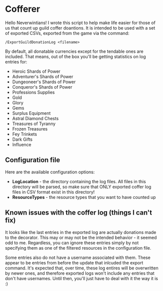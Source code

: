 # Cofferer

Hello Neverwintians!
I wrote this script to help make life easier for those of us that count up guild coffer doantions.
It is intended to be used with a set of exported CSVs, exported from the game via the command:

```
/ExportGuildDonationLog <filename>
```

By default, all donatable currencies except for the tendable ones are included.
That means, out of the box you'll be getting statistics on log entries for:

- Heroic Shards of Power
- Adventurer's Shards of Power
- Dungeoneer's Shards of Power
- Conqueror's Shards of Power
- Professions Supplies
- Gold
- Glory
- Gems
- Surplus Equipment
- Astral Diamond Chests
- Treasures of Tyranny
- Frozen Treasures
- Fey Trinkets
- Dark Gifts
- Influence

## Configuration file
Here are the available configuration options:

- **LogLocation** - the directory containing the log files. All files in this directory will be parsed, so make sure that ONLY exported coffer log files in CSV format exist in this directory!
- **ResourceTypes** - the resource types that you want to have counted up

## Known issues with the coffer log (things I can't fix)
It looks like the last entries in the exported log are actually donations made to the decorator.
This may or may not be the intended behavior - it seemed odd to me.
Regardless, you can ignore these entries simply by not specifying them as one of the filtered resources in the configuration file.

Some entries also do not have a username associated with them.
These appear to be entries from before the update that inlcuded the export command.
It's expected that, over time, these log entires will be overwritten by newer ones, and therefore exported logs won't include any entries that don't have usernames.
Until then, you'll just have to deal with it the way it is :)
